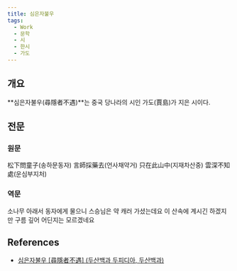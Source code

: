 ```yaml
---
title: 심은자불우
tags:
  - Work
  - 문학
  - 시
  - 한시
  - 가도
---
```

## 개요
**심은자불우(尋隱者不遇)**는 중국 당나라의 시인 가도(賈島)가 지은 시이다.

## 전문
### 원문
松下問童子(송하문동자)
言師採藥去(언사채약거)
只在此山中(지재차산중)
雲深不知處(운심부지처)

### 역문
소나무 아래서 동자에게 물으니
스승님은 약 캐러 가셨는데요
이 산속에 계시긴 하겠지만
구름 깊어 어딘지는 모르겠네요

## References
- [심은자불우 [尋隱者不遇] (두산백과 두피디아, 두산백과)](https://terms.naver.com/entry.naver?docId=1271912&cid=40942&categoryId=39994)